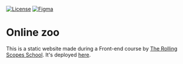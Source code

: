[![License](https://img.shields.io/badge/license-MIT-green)](https://tldrlegal.com/license/mit-license)
[![Figma](https://img.shields.io/badge/--F24E1E?logo=figma&logoColor=ffffff)](https://www.figma.com/file/jfEFwkXVj1WRq7sUHDr8os/PetStory-online) <br>
# Online zoo
This is a static website made during a Front-end course by <a href="https://rs.school/">The Rolling Scopes School</a>.
It's deployed <a href="https://rolling-scopes-school.github.io/96tm-JSFE2021Q1/online-zoo/">here</a>.
